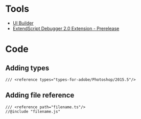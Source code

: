 # Tools
- [UI Builder](https://scriptui.joonas.me)
- [ExtendScript Debugger 2.0 Extension - Prerelease](https://forums.adobeprerelease.com/exmancmd/discussion/134/what-to-expect-in-the-extendscript-debugger-2-0-prerelease/p1?new=1)

# Code
## Adding types
```
/// <reference types="types-for-adobe/Photoshop/2015.5"/>
```
## Adding file reference
```
/// <reference path="filename.ts"/>
//@include "filename.js"
```